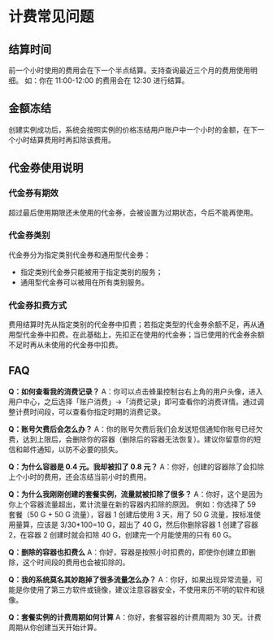 # 计费常见问题

## 结算时间

前一个小时使用的费用会在下一个半点结算。支持查询最近三个月的费用使用明细。 如：你在 11:00-12:00 的费用会在 12:30 进行结算。

## 金额冻结

创建实例成功后，系统会按照实例的价格冻结用户账户中一个小时的金额，在下一个小时结算费用时再扣除该费用。

## 代金券使用说明

### 代金券有期效
超过最后使用期限还未使用的代金券，会被设置为过期状态，今后不能再使用。

### 代金券类别
代金券分为指定类别代金券和通用型代金券：

* 指定类别代金券只能被用于指定类别的服务；
* 通用型代金券可以被用在所有类别服务。

### 代金券扣费方式
费用结算时先从指定类别的代金券中扣费；若指定类型的代金券余额不足，再从通用型代金券中扣费。在此基础上，先扣正在使用的代金券；当已使用的代金券余额不足时再从未使用的代金券中扣费。


## FAQ

**Q：如何查看我的消费记录？**
A：你可以点击蜂巢控制台右上角的用户头像，进入用户中心，之后选择「账户消费」->「消费记录」即可查看你的消费详情。通过调整计费时间段，可以查看你指定时期的消费记录。

**Q：账号欠费后会怎么办？**
A：你的账号欠费后我们会发送短信通知你账号已经欠费，达到上限后，会删除你的容器（删除后的容器无法恢复）。建议你留意你的短信和邮件通知，以防不必要的损失。

**Q：为什么容器是 0.4 元。我却被扣了 0.8 元？**
A：你好，创建的容器除了会扣除上个小时的费用，还会冻结当前小时的费用。

**Q：为什么我刚刚创建的套餐实例，流量就被扣除了很多？**
A：你好，这个是因为你上个容器流量超出，累计流量在新的容器内扣除的原因。
例如：你选择了 59 套餐（50 G + 50 G 流量），容器 1 创建后使用 3 天，用了 50 G 流量，按标准使用量算，应该是 3/30*100=10 G，超出了 40 G，然后你删除容器 1 创建了容器 2，在容器 2 创建时就会扣除 40 G，创建完一个月能使用的只有 60 G。

**Q：删除的容器也扣费么**
A：你好，容器是按照小时扣费的，即使你创建立即删除，这个时间段的费用也会被扣除的。

**Q：我的系统莫名其妙跑掉了很多流量怎么办？**
A：你好，如果出现异常流量，可能是你使用了第三方软件或镜像，建议注意容器安全，不使用来历不明的软件和镜像。

**Q：套餐实例的计费周期如何计算**
A：你好，套餐容器的计费周期为 30 天。计费周期从你创建当天开始计算。 

